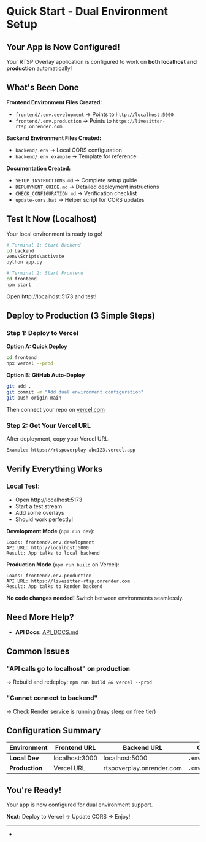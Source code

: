 # Quick Start - Dual Environment Setup

## Your App is Now Configured!

Your RTSP Overlay application is configured to work on **both localhost and production** automatically!

## What's Been Done

**Frontend Environment Files Created:**
- `frontend/.env.development` → Points to `http://localhost:5000`
- `frontend/.env.production` → Points to `https://livesitter-rtsp.onrender.com`

**Backend Environment Files Created:**
- `backend/.env` → Local CORS configuration
- `backend/.env.example` → Template for reference

**Documentation Created:**
- `SETUP_INSTRUCTIONS.md` → Complete setup guide
- `DEPLOYMENT_GUIDE.md` → Detailed deployment instructions
- `CHECK_CONFIGURATION.md` → Verification checklist
- `update-cors.bat` → Helper script for CORS updates

## Test It Now (Localhost)

Your local environment is ready to go!

```bash
# Terminal 1: Start Backend
cd backend
venv\Scripts\activate
python app.py

# Terminal 2: Start Frontend  
cd frontend
npm start
```

Open http://localhost:5173 and test!

## Deploy to Production (3 Simple Steps)

### Step 1: Deploy to Vercel

**Option A: Quick Deploy**
```bash
cd frontend
npx vercel --prod
```

**Option B: GitHub Auto-Deploy**
```bash
git add .
git commit -m "Add dual environment configuration"
git push origin main
```
Then connect your repo on [vercel.com](https://vercel.com)

### Step 2: Get Your Vercel URL

After deployment, copy your Vercel URL:
```
Example: https://rtspoverplay-abc123.vercel.app
```


## Verify Everything Works

### Local Test:
- Open http://localhost:5173
- Start a test stream
- Add some overlays
- Should work perfectly!



**Development Mode** (`npm run dev`):
```
Loads: frontend/.env.development
API URL: http://localhost:5000
Result: App talks to local backend
```

**Production Mode** (`npm run build` on Vercel):
```
Loads: frontend/.env.production
API URL: https://livesitter-rtsp.onrender.com
Result: App talks to Render backend
```

**No code changes needed!** Switch between environments seamlessly.

## Need More Help?


- **API Docs:** [API_DOCS.md](API_DOCS.md)

## Common Issues



### "API calls go to localhost" on production
→ Rebuild and redeploy: `npm run build && vercel --prod`

### "Cannot connect to backend"
→ Check Render service is running (may sleep on free tier)



## Configuration Summary

| Environment | Frontend URL | Backend URL | Config File |
|-------------|-------------|-------------|-------------|
| **Local Dev** | localhost:3000 | localhost:5000 | `.env.development` |
| **Production** | Vercel URL | rtspoverplay.onrender.com | `.env.production` |

## You're Ready!

Your app is now configured for dual environment support. 

**Next:** Deploy to Vercel → Update CORS → Enjoy!

---

*

